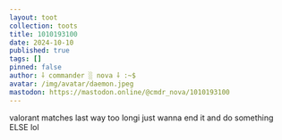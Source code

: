 ```yaml
---
layout: toot
collection: toots
title: 1010193100
date: 2024-10-10
published: true
tags: []
pinned: false
author: ⸸ commander ░ nova ⸸ :~$
avatar: /img/avatar/daemon.jpeg
mastodon: https://mastodon.online/@cmdr_nova/1010193100
---
```


valorant matches last way too longi just wanna end it and do something ELSE lol
